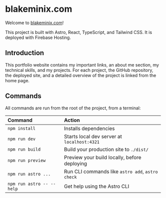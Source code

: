# blakeminix.com

Welcome to [blakeminix.com](https://blakeminix.com)!

This project is built with Astro, React, TypeScript, and Tailwind CSS. It is deployed with Firebase Hosting.


## Introduction
This portfolio website contains my important links, an about me section, my technical skills, and my projects. For each project, the GitHub repository, the deployed site, and a detailed overview of the project is linked from the home page.


## Commands

All commands are run from the root of the project, from a terminal:

| Command                   | Action                                           |
| :------------------------ | :----------------------------------------------- |
| `npm install`             | Installs dependencies                            |
| `npm run dev`             | Starts local dev server at `localhost:4321`      |
| `npm run build`           | Build your production site to `./dist/`          |
| `npm run preview`         | Preview your build locally, before deploying     |
| `npm run astro ...`       | Run CLI commands like `astro add`, `astro check` |
| `npm run astro -- --help` | Get help using the Astro CLI                     |

